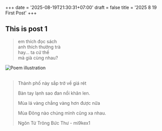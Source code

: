 +++
date = '2025-08-19T21:30:31+07:00'
draft = false
title = '2025 8 19 First Post'
+++

## This is post 1

<div class='poem-container'>

<blockquote class="poem">
em thích đọc sách<br>
anh thích thưởng trà<br>
hay... ta cứ thế<br>
mà già cùng nhau?
</blockquote>
<img style='' src="https://64.media.tumblr.com/8c5fa4953cb676cdb6091119db28e053/12c37373f1e7e68b-c1/s500x750/541608ab4cde576a94cb92931698b05585f04480.gifv" alt="Poem illustration" />

</div>

<br />

<div class="poem-container"> 
<blockquote class="poem">
Thành phố này sắp trở về giá rét 

Bàn tay lạnh sao đan nổi khăn len.

Mùa lá vàng chẳng vàng hơn được nữa

Mùa Đông nào chúng mình cũng xa nhau. 

Ngôn Từ Trông Bức Thư - mi9kex1
</blockquote>
</div>
